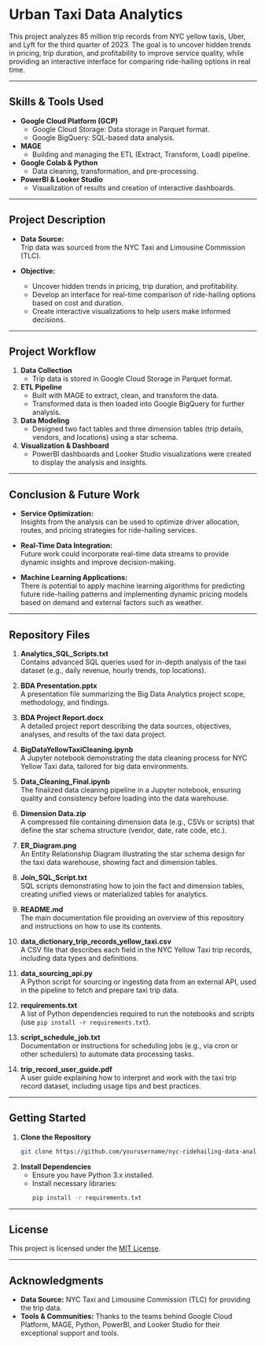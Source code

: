 # Urban Taxi Data Analytics

This project analyzes 85 million trip records from NYC yellow taxis, Uber, and Lyft for the third quarter of 2023. The goal is to uncover hidden trends in pricing, trip duration, and profitability to improve service quality, while providing an interactive interface for comparing ride-hailing options in real time.

---

## Skills & Tools Used

- **Google Cloud Platform (GCP)**
  - Google Cloud Storage: Data storage in Parquet format.
  - Google BigQuery: SQL-based data analysis.
- **MAGE**
  - Building and managing the ETL (Extract, Transform, Load) pipeline.
- **Google Colab & Python**
  - Data cleaning, transformation, and pre-processing.
- **PowerBI & Looker Studio**
  - Visualization of results and creation of interactive dashboards.

---

## Project Description

- **Data Source:**  
  Trip data was sourced from the NYC Taxi and Limousine Commission (TLC).

- **Objective:**  
  - Uncover hidden trends in pricing, trip duration, and profitability.
  - Develop an interface for real-time comparison of ride-hailing options based on cost and duration.
  - Create interactive visualizations to help users make informed decisions.

---

## Project Workflow

1. **Data Collection**
   - Trip data is stored in Google Cloud Storage in Parquet format.
2. **ETL Pipeline**
   - Built with MAGE to extract, clean, and transform the data.
   - Transformed data is then loaded into Google BigQuery for further analysis.
3. **Data Modeling**
   - Designed two fact tables and three dimension tables (trip details, vendors, and locations) using a star schema.
4. **Visualization & Dashboard**
   - PowerBI dashboards and Looker Studio visualizations were created to display the analysis and insights.

---

## Conclusion & Future Work

- **Service Optimization:**  
  Insights from the analysis can be used to optimize driver allocation, routes, and pricing strategies for ride-hailing services.

- **Real-Time Data Integration:**  
  Future work could incorporate real-time data streams to provide dynamic insights and improve decision-making.

- **Machine Learning Applications:**  
  There is potential to apply machine learning algorithms for predicting future ride-hailing patterns and implementing dynamic pricing models based on demand and external factors such as weather.

---
## Repository Files

1. **Analytics_SQL_Scripts.txt**  
   Contains advanced SQL queries used for in-depth analysis of the taxi dataset (e.g., daily revenue, hourly trends, top locations).

2. **BDA Presentation.pptx**  
   A presentation file summarizing the Big Data Analytics project scope, methodology, and findings.

3. **BDA Project Report.docx**  
   A detailed project report describing the data sources, objectives, analyses, and results of the taxi data project.

4. **BigDataYellowTaxiCleaning.ipynb**  
   A Jupyter notebook demonstrating the data cleaning process for NYC Yellow Taxi data, tailored for big data environments.

5. **Data_Cleaning_Final.ipynb**  
   The finalized data cleaning pipeline in a Jupyter notebook, ensuring quality and consistency before loading into the data warehouse.

6. **Dimension Data.zip**  
   A compressed file containing dimension data (e.g., CSVs or scripts) that define the star schema structure (vendor, date, rate code, etc.).

7. **ER_Diagram.png**  
   An Entity Relationship Diagram illustrating the star schema design for the taxi data warehouse, showing fact and dimension tables.

8. **Join_SQL_Script.txt**  
   SQL scripts demonstrating how to join the fact and dimension tables, creating unified views or materialized tables for analytics.

9. **README.md**  
   The main documentation file providing an overview of this repository and instructions on how to use its contents.

10. **data_dictionary_trip_records_yellow_taxi.csv**  
    A CSV file that describes each field in the NYC Yellow Taxi trip records, including data types and definitions.

11. **data_sourcing_api.py**  
    A Python script for sourcing or ingesting data from an external API, used in the pipeline to fetch and prepare taxi trip data.

12. **requirements.txt**  
    A list of Python dependencies required to run the notebooks and scripts (use `pip install -r requirements.txt`).

13. **script_schedule_job.txt**  
    Documentation or instructions for scheduling jobs (e.g., via cron or other schedulers) to automate data processing tasks.

14. **trip_record_user_guide.pdf**  
    A user guide explaining how to interpret and work with the taxi trip record dataset, including usage tips and best practices.


---


## Getting Started

1. **Clone the Repository**
   ```bash
   git clone https://github.com/yourusername/nyc-ridehailing-data-analysis.git

2. **Install Dependencies**
   - Ensure you have Python 3.x installed.
   - Install necessary libraries:
     ```bash
     pip install -r requirements.txt
     ```
---

## License

This project is licensed under the [MIT License](LICENSE).

---

## Acknowledgments

- **Data Source:** NYC Taxi and Limousine Commission (TLC) for providing the trip data.
- **Tools & Communities:** Thanks to the teams behind Google Cloud Platform, MAGE, Python, PowerBI, and Looker Studio for their exceptional support and tools.
